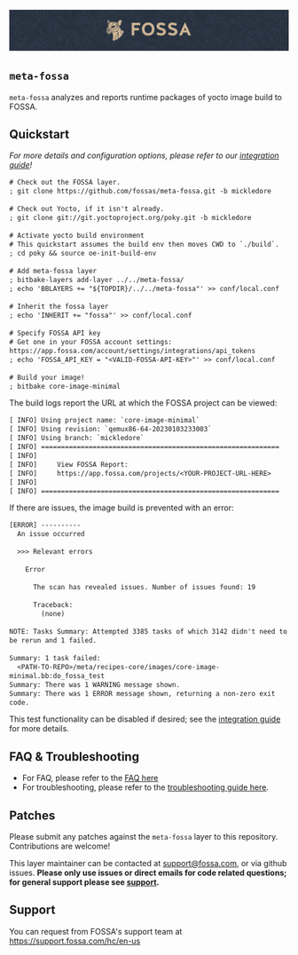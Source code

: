 ![FOSSA](https://raw.githubusercontent.com/fossas/fossa-cli/master/docs/assets/header.png)
## `meta-fossa`

`meta-fossa` analyzes and reports runtime packages of yocto image build to FOSSA.

## Quickstart

_For more details and configuration options, please refer to our [integration guide](./GUIDE.md)!_

```shell
# Check out the FOSSA layer.
; git clone https://github.com/fossas/meta-fossa.git -b mickledore

# Check out Yocto, if it isn't already.
; git clone git://git.yoctoproject.org/poky.git -b mickledore

# Activate yocto build environment
# This quickstart assumes the build env then moves CWD to `./build`.
; cd poky && source oe-init-build-env

# Add meta-fossa layer
; bitbake-layers add-layer ../../meta-fossa/
; echo 'BBLAYERS += "${TOPDIR}/../../meta-fossa"' >> conf/local.conf

# Inherit the fossa layer
; echo 'INHERIT += "fossa"' >> conf/local.conf

# Specify FOSSA API key
# Get one in your FOSSA account settings: https://app.fossa.com/account/settings/integrations/api_tokens
; echo 'FOSSA_API_KEY = "<VALID-FOSSA-API-KEY>"' >> conf/local.conf

# Build your image!
; bitbake core-image-minimal
```

The build logs report the URL at which the FOSSA project can be viewed:
```shell
[ INFO] Using project name: `core-image-minimal`
[ INFO] Using revision: `qemux86-64-20230103233003`
[ INFO] Using branch: `mickledore`
[ INFO] ============================================================
[ INFO]
[ INFO]     View FOSSA Report:
[ INFO]     https://app.fossa.com/projects/<YOUR-PROJECT-URL-HERE>
[ INFO]
[ INFO] ============================================================
```

If there are issues, the image build is prevented with an error:
```shell
[ERROR] ----------
  An issue occurred

  >>> Relevant errors

    Error

      The scan has revealed issues. Number of issues found: 19

      Traceback:
        (none)

NOTE: Tasks Summary: Attempted 3385 tasks of which 3142 didn't need to be rerun and 1 failed.

Summary: 1 task failed:
  <PATH-TO-REPO>/meta/recipes-core/images/core-image-minimal.bb:do_fossa_test
Summary: There was 1 WARNING message shown.
Summary: There was 1 ERROR message shown, returning a non-zero exit code.
```

This test functionality can be disabled if desired; see the [integration guide](./GUIDE.md#perform-only-analysis-disregard-fossa-test)
for more details.

## FAQ & Troubleshooting

- For FAQ, please refer to the [FAQ here](./GUIDE.md#faq)
- For troubleshooting, please refer to the [troubleshooting guide here](./GUIDE.md#troubleshoot).

## Patches

Please submit any patches against the `meta-fossa` layer to this
repository. Contributions are welcome!

This layer maintainer can be contacted at support@fossa.com, or via github issues.
**Please only use issues or direct emails for code related questions; for general support please see [support](#support).**

## Support

You can request from FOSSA's support team at https://support.fossa.com/hc/en-us
